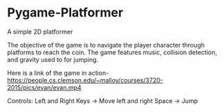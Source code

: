 # Pygame-Platformer
A simple 2D platformer

The objective of the game is to navigate the player character through platforms to reach the coin. The game features music, collision
detection, and gravity used to for jumping.

Here is a link of the game in action-
https://people.cs.clemson.edu/~malloy/courses/3720-2015/pics/evan/evan.mp4

Controls:
Left and Right Keys -> Move left and right
Space -> Jump
